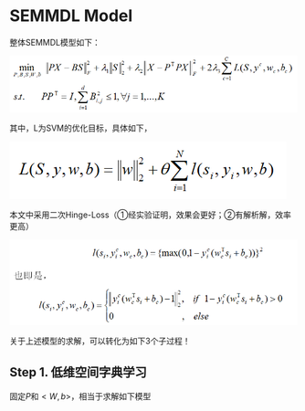 # SEMMDL Model

整体SEMMDL模型如下：

<img src="https://github.com/chenbocqu/MyPaper/blob/master/pic/semmdl_model.png" />

其中，L为SVM的优化目标，具体如下，

<img src="https://github.com/chenbocqu/MyPaper/blob/master/pic/SVM_obj.png" />

本文中采用二次Hinge-Loss（①经实验证明，效果会更好；②有解析解，效率更高）

<img src="https://github.com/chenbocqu/MyPaper/blob/master/pic/squared_hinge_loss.png" />

关于上述模型的求解，可以转化为如下3个子过程！

## Step 1. 低维空间字典学习

固定$P$和$<W,b>$，相当于求解如下模型

